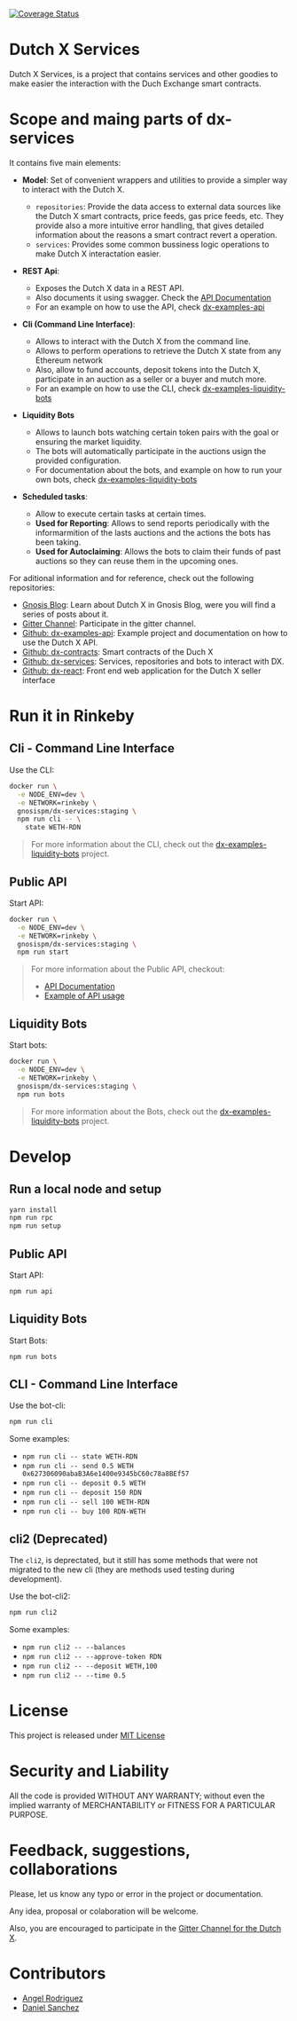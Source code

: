 [![Coverage Status](https://coveralls.io/repos/github/gnosis/dx-services/badge.svg?branch=master)](https://coveralls.io/github/gnosis/dx-services?branch=master)

# Dutch X Services
Dutch X Services, is a project that contains services and other goodies to make
easier the interaction with the Duch Exchange smart contracts.

# Scope and maing parts of dx-services
It contains five main elements:
* **Model**: Set of convenient wrappers and utilities to provide a simpler way
  to interact with the Dutch X. 
    * `repositories`: Provide the data access to external data sources like
      the Dutch X smart contracts, price feeds, gas price feeds, etc.
      They provide also a more intuitive error handling, that gives detailed 
      information about the reasons a smart contract revert a operation.
    * `services`: Provides some common bussiness logic operations to make
      Dutch X interactation easier.

* **REST Api**: 
  * Exposes the Dutch X data in a REST API.
  * Also documents it using swagger. Check the [API Documentation](https://dx-services.dev.gnosisdev.com/)
  * For an example on how to use the API, check [dx-examples-api](https://github.com/gnosis/dx-examples-api)

* **Cli (Command Line Interface)**:
  * Allows to interact with the Dutch X from the command line.
  * Allows to perform operations to retrieve the Dutch X state from any Ethereum
    network
  * Also, allow to fund accounts, deposit tokens into the Dutch X, participate 
    in an auction as a seller or a buyer and mutch more.
  * For an example on how to use the CLI, check [dx-examples-liquidity-bots](https://github.com/gnosis/dx-examples-liquidity-bots)

* **Liquidity Bots**
  * Allows to launch bots watching certain token pairs with the goal or ensuring
    the market liquidity.
  * The bots will automatically participate in the auctions usign the provided
    configuration.
  * For documentation about the bots, and example on how to run your own bots,
    check [dx-examples-liquidity-bots](https://github.com/gnosis/dx-examples-liquidity-bots)

* **Scheduled tasks**:
  * Allow to execute certain tasks at certain times.
  * **Used for Reporting**: Allows to send reports periodically with the 
    informarmition of the lasts auctions and the actions the bots has been taking.
  * **Used for Autoclaiming**: Allows the bots to claim their funds of past 
    auctions so they can reuse them in the upcoming ones.

For aditional information and for reference, check out the following 
repositories:

* [Gnosis Blog](https://blog.gnosis.pm/tagged/dutchx): Learn about Dutch X in 
Gnosis Blog, were you will find a series of posts about it.
* [Gitter Channel](https://gitter.im/gnosis/DutchX): Participate in the gitter channel.
* [Github: dx-examples-api](https://github.com/gnosis/dx-examples-api): 
Example project and documentation on how to use the Dutch X API.
* [Github: dx-contracts](https://github.com/gnosis/dx-contracts): Smart 
contracts of the Duch X
* [Github: dx-services](https://github.com/gnosis/dx-services): Services, 
repositories and bots to interact with DX.
* [Github: dx-react](https://github.com/gnosis/dx-react): Front end web 
application for the Dutch X seller interface


# Run it in Rinkeby
## Cli - Command Line Interface
Use the CLI:
```bash
docker run \
  -e NODE_ENV=dev \
  -e NETWORK=rinkeby \
  gnosispm/dx-services:staging \
  npm run cli -- \
    state WETH-RDN
```

> For more information about the CLI, check out the  [dx-examples-liquidity-bots](https://github.com/gnosis/dx-examples-liquidity-bots) project.

## Public API
Start API:
```bash
docker run \
  -e NODE_ENV=dev \
  -e NETWORK=rinkeby \
  gnosispm/dx-services:staging \
  npm run start
```
> For more information about the Public API, checkout:
>   * [API Documentation](https://dx-services.dev.gnosisdev.com/)
>   * [Example of API usage](https://github.com/gnosis/dx-examples-api)


## Liquidity Bots
Start bots:
```bash
docker run \
  -e NODE_ENV=dev \
  -e NETWORK=rinkeby \
  gnosispm/dx-services:staging \
  npm run bots
```
> For more information about the Bots, check out the [dx-examples-liquidity-bots](https://github.com/gnosis/dx-examples-liquidity-bots) project.


# Develop
## Run a local node and setup
```bash
yarn install
npm run rpc
npm run setup
```

## Public API
Start API:
```bash
npm run api
```

## Liquidity Bots
Start Bots:
```bash
npm run bots
```

## CLI - Command Line Interface
Use the bot-cli:
```bash
npm run cli
```

Some examples:
* `npm run cli -- state WETH-RDN`
* `npm run cli -- send 0.5 WETH 0x627306090abaB3A6e1400e9345bC60c78a8BEf57`
* `npm run cli -- deposit 0.5 WETH`
* `npm run cli -- deposit 150 RDN`
* `npm run cli -- sell 100 WETH-RDN`
* `npm run cli -- buy 100 RDN-WETH`


## cli2 (Deprecated)
The `cli2`, is deprectated, but it still has some methods that were not migrated
 to the new cli (they are methods used testing during development).

Use the bot-cli2:
```bash
npm run cli2
```

Some examples:
* `npm run cli2 -- --balances`
* `npm run cli2 -- --approve-token RDN`
* `npm run cli2 -- --deposit WETH,100`
* `npm run cli2 -- --time 0.5`

# License
This project is released under [MIT License](./LICENSE.md)

# Security and Liability
All the code is provided WITHOUT ANY WARRANTY; without even the implied warranty
 of MERCHANTABILITY or FITNESS FOR A PARTICULAR PURPOSE.

# Feedback, suggestions, collaborations
Please, let us know any typo or error in the project or documentation. 

Any idea, proposal or colaboration will be welcome.

Also, you are encouraged to participate in the [Gitter Channel for the Dutch X](https://gitter.im/gnosis/DutchX).

# Contributors
* [Angel Rodriguez](https://github.com/anxolin)
* [Daniel Sanchez](https://github.com/dasanra)
